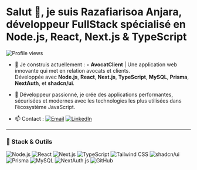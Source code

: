 # Salut 👋, je suis Razafiarisoa Anjara, développeur FullStack spécialisé en Node.js, React, Next.js & TypeScript

![Profile views](https://komarev.com/ghpvc/?username=ton-github&label=Profile%20views&color=0e75b6&style=flat)

- 🌱 Je construis actuellement :
  ◦ **AvocatClient** | Une application web innovante qui met en relation avocats et clients.  
    Développée avec **Node.js**, **React**, **Next.js**, **TypeScript**, **MySQL**, **Prisma**, **NextAuth**, et **shadcn/ui**.

- 🚀 Développeur passionné, je crée des applications performantes, sécurisées et modernes avec les technologies les plus utilisées dans l’écosystème JavaScript.

- 📫 Contact :
  [![Email](https://img.shields.io/badge/Email-rakotoanjara812@gmail.com-D14836?style=flat&logo=gmail&logoColor=white)](mailto:rakotoanjara812@gmail.com)
  [![LinkedIn](https://img.shields.io/badge/LinkedIn-Razafiarisoa%20Anjara-0077B5?style=flat&logo=linkedin&logoColor=white)](https://www.linkedin.com/in/razafiarisoa-anjara-6084b0345)

---

### 🔧 Stack & Outils

![Node.js](https://img.shields.io/badge/-Node.js-339933?logo=node.js&logoColor=white&style=flat)
![React](https://img.shields.io/badge/-React-61DAFB?logo=react&logoColor=white&style=flat)
![Next.js](https://img.shields.io/badge/-Next.js-000000?logo=next.js&logoColor=white&style=flat)
![TypeScript](https://img.shields.io/badge/-TypeScript-3178C6?logo=typescript&logoColor=white&style=flat)
![Tailwind CSS](https://img.shields.io/badge/-Tailwind%20CSS-06B6D4?logo=tailwind-css&logoColor=white&style=flat)
![shadcn/ui](https://img.shields.io/badge/-shadcn/ui-000000?style=flat)
![Prisma](https://img.shields.io/badge/-Prisma-2D3748?logo=prisma&logoColor=white&style=flat)
![MySQL](https://img.shields.io/badge/-MySQL-4479A1?logo=mysql&logoColor=white&style=flat)
![NextAuth.js](https://img.shields.io/badge/-NextAuth.js-3B82F6?style=flat&logo=auth0&logoColor=white)
![GitHub](https://img.shields.io/badge/-GitHub-181717?logo=github&logoColor=white&style=flat)
